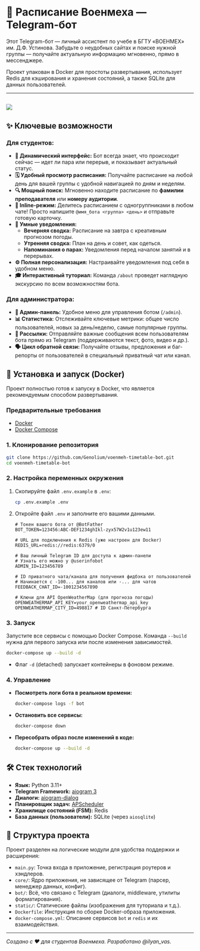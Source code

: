 # 🤖 Расписание Военмеха — Telegram-бот

Этот Telegram-бот — личный ассистент по учебе в БГТУ «ВОЕНМЕХ» им. Д.Ф. Устинова. Забудьте о неудобных сайтах и поиске нужной группы — получайте актуальную информацию мгновенно, прямо в мессенджере.

Проект упакован в Docker для простоты развертывания, использует Redis для кэширования и хранения состояний, а также SQLite для данных пользователей.

---

## ![](https://github.com/Genolium/voenmeh-timetable-bot/tree/main/bot/media/work.gif)

## ✨ Ключевые возможности

### Для студентов:

- **🚀 Динамический интерфейс:** Бот всегда знает, что происходит сейчас — идет ли пара или перерыв, и показывает актуальный статус.
- **🗓️ Удобный просмотр расписания:** Получайте расписание на любой день для вашей группы с удобной навигацией по дням и неделям.
- **🔍 Мощный поиск:** Мгновенно находите расписание по **фамилии преподавателя** или **номеру аудитории**.
- **📲 Inline-режим:** Делитесь расписанием с одногруппниками в любом чате! Просто напишите `@имя_бота <группа> <день>` и отправьте готовую карточку.
- **🔔 Умные уведомления:**
  - **Вечерняя сводка:** Расписание на завтра с креативным прогнозом погоды.
  - **Утренняя сводка:** План на день и совет, как одеться.
  - **Напоминания о парах:** Уведомления перед началом занятий и в перерывах.
- **⚙️ Полная персонализация:** Настраивайте уведомления под себя в удобном меню.
- **🎓 Интерактивный туториал:** Команда `/about` проведет наглядную экскурсию по всем возможностям бота.

### Для администратора:

- **👑 Админ-панель:** Удобное меню для управления ботом (`/admin`).
- **📊 Статистика:** Отслеживайте ключевые метрики: общее число пользователей, новых за день/неделю, самые популярные группы.
- **📣 Рассылки:** Отправляйте важные сообщения всем пользователям бота прямо из Telegram (поддерживаются текст, фото, видео и др.).
- **🗣️ Цикл обратной связи:** Получайте отзывы, предложения и баг-репорты от пользователей в специальный приватный чат или канал.

## 🚀 Установка и запуск (Docker)

Проект полностью готов к запуску в Docker, что является рекомендуемым способом развертывания.

### Предварительные требования

- [Docker](https://www.docker.com/get-started)
- [Docker Compose](https://docs.docker.com/compose/install/)

### 1. Клонирование репозитория

```bash
git clone https://github.com/Genolium/voenmeh-timetable-bot.git
cd voenmeh-timetable-bot
```

### 2. Настройка переменных окружения

1.  Скопируйте файл `.env.example` в `.env`:
    ```bash
    cp .env.example .env
    ```
2.  Откройте файл `.env` и заполните его вашими данными.

    ```env
    # Токен вашего бота от @BotFather
    BOT_TOKEN=123456:ABC-DEF1234ghIkl-zyx57W2v1u123ew11

    # URL для подключения к Redis (уже настроен для Docker)
    REDIS_URL=redis://redis:6379/0

    # Ваш личный Telegram ID для доступа к админ-панели
    # Узнать его можно у @userinfobot
    ADMIN_ID=123456789

    # ID приватного чата/канала для получения фидбэка от пользователей
    # Начинается с -100... для каналов или -... для чатов
    FEEDBACK_CHAT_ID=-1001234567890

    # Ключи для API OpenWeatherMap (для прогноза погоды)
    OPENWEATHERMAP_API_KEY=your_openweathermap_api_key
    OPENWEATHERMAP_CITY_ID=498817 # ID Санкт-Петербурга
    ```

### 3. Запуск

Запустите все сервисы с помощью Docker Compose. Команда `--build` нужна для первого запуска или после изменения зависимостей.

```bash
docker-compose up --build -d
```

- Флаг `-d` (detached) запускает контейнеры в фоновом режиме.

### 4. Управление

- **Посмотреть логи бота в реальном времени:**
  ```bash
  docker-compose logs -f bot
  ```
- **Остановить все сервисы:**
  ```bash
  docker-compose down
  ```
- **Пересобрать образ после изменений в коде:**
  ```bash
  docker-compose up --build -d
  ```

## 🛠 Стек технологий

- **Язык:** Python 3.11+
- **Telegram Framework:** [aiogram 3](https://github.com/aiogram/aiogram)
- **Диалоги:** [aiogram-dialog](https://github.com/Tishka17/aiogram_dialog)
- **Планировщик задач:** [APScheduler](https://github.com/agronholm/apscheduler)
- **Хранилище состояний (FSM):** Redis
- **База данных (пользователи):** SQLite (через `aiosqlite`)

## 📂 Структура проекта

Проект разделен на логические модули для удобства поддержки и расширения:

- `main.py`: Точка входа в приложение, регистрация роутеров и хэндлеров.
- `core/`: Ядро приложения, не зависящее от Telegram (парсер, менеджер данных, конфиг).
- `bot/`: Всё, что связано с Telegram (диалоги, middleware, утилиты форматирования).
- `static/`: Статические файлы (изображения для туториала и т.д.).
- `Dockerfile`: Инструкция по сборке Docker-образа приложения.
- `docker-compose.yml`: Описание сервисов `bot` и `redis` и их взаимодействия.

---

_Создано с ❤️ для студентов Военмеха. Разработано @ilyan_vas._
